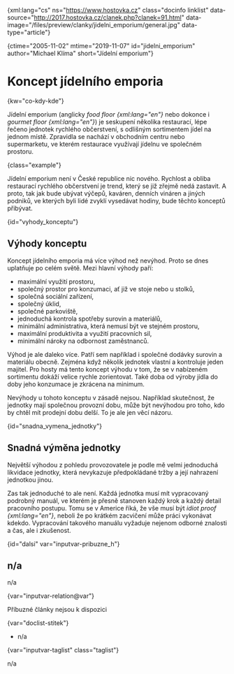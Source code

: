 
{xml:lang="cs" ns="https://www.hostovka.cz" class="docinfo linklist" data-source="http://2017.hostovka.cz/clanek.php?clanek=91.html" data-image="/files/preview/clanky/jidelni_emporium/general.jpg" data-type="article"}

{ctime="2005-11-02" mtime="2019-11-07" id="jidelni_emporium" author="Michael Klíma" short="Jídelní emporium"}

# Koncept jídelního emporia

<!-- generated attribute kw by user_updatekw.sh on 2020-07-05, do not edit -->

{kw="co-kdy-kde"}

Jídelní emporium (anglicky _food floor {xml:lang="en"}_ nebo dokonce i _gourmet floor {xml:lang="en"}_) je seskupení několika restaurací, lépe řečeno jednotek rychlého občerstvení, s odlišným sortimentem jídel na jednom místě. Zpravidla se nachází v obchodním centru nebo supermarketu, ve kterém restaurace využívají jídelnu ve společném prostoru.

{class="example"}

Jídelní emporium není v České republice nic nového. Rychlost a obliba restaurací rychlého občerstvení je trend, který se již zřejmě nedá zastavit. A proto, tak jak bude ubývat výčepů, kaváren, denních vináren a jiných podniků, ve kterých byli lidé zvyklí vysedávat hodiny, bude těchto konceptů přibývat.

{id="vyhody_konceptu"}

## Výhody konceptu

Koncept jídelního emporia má více výhod než nevýhod. Proto se dnes uplatňuje po celém světě. Mezi hlavní výhody paří:

  * maximální využití prostoru,
  * společný prostor pro konzumaci, ať již ve stoje nebo u stolků,
  * společná sociální zařízení,
  * společný úklid,
  * společné parkoviště,
  * jednoduchá kontrola spotřeby surovin a materiálů,
  * minimální administrativa, která nemusí být ve stejném prostoru,
  * maximální produktivita a využití pracovních sil,
  * minimální nároky na odbornost zaměstnanců.

Výhod je ale daleko více. Patří sem například i společné dodávky surovin a materiálu obecně. Zejména když několik jednotek vlastní a kontroluje jeden majitel. Pro hosty má tento koncept výhodu v tom, že se v nabízeném sortimentu dokáží velice rychle zorientovat. Také doba od výroby jídla do doby jeho konzumace je zkrácena na minimum.

Nevýhody u tohoto konceptu v zásadě nejsou. Například skutečnost, že jednotky mají společnou provozní dobu, může být nevýhodou pro toho, kdo by chtěl mít prodejní dobu delší. To je ale jen věcí názoru.

{id="snadna\_vymena\_jednotky"}

## Snadná výměna jednotky

Největší výhodou z pohledu provozovatele je podle mě velmi jednoduchá likvidace jednotky, která nevykazuje předpokládané tržby a její nahrazení jednotkou jinou.

Zas tak jednoduché to ale není. Každá jednotka musí mít vypracovaný podrobný manuál, ve kterém je přesně stanoven každý krok a každý detail pracovního postupu. Tomu se v Americe říká, že vše musí být _idiot proof {xml:lang="en"}_, neboli že po krátkém zacvičení může práci vykonávat kdekdo. Vypracování takového manuálu vyžaduje nejenom odborné znalosti a čas, ale i zkušenost.

{id="dalsi" var="inputvar-pribuzne_h"}

## n/a

n/a

{var="inputvar-relation@var"}

Příbuzné články nejsou k dispozici

{var="doclist-stitek"}

  * n/a

{var="inputvar-taglist" class="taglist"}

n/a

